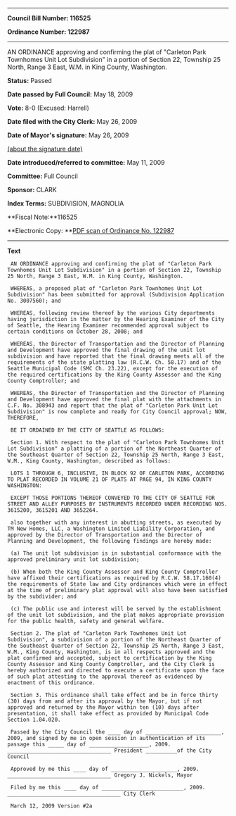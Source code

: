 

********

**Council Bill Number: 116525**
   
**Ordinance Number: 122987**
********

 AN ORDINANCE approving and confirming the plat of "Carleton Park Townhomes Unit Lot Subdivision" in a portion of Section 22, Township 25 North, Range 3 East, W.M. in King County, Washington.

**Status:** Passed
   
**Date passed by Full Council:** May 18, 2009
   
**Vote:** 8-0 (Excused: Harrell)
   
**Date filed with the City Clerk:** May 26, 2009
   
**Date of Mayor's signature:** May 26, 2009
   
[(about the signature date)](/~public/approvaldate.htm)
   
   
   
**Date introduced/referred to committee:** May 11, 2009
   
**Committee:** Full Council
   
**Sponsor:** CLARK
   
   
**Index Terms:** SUBDIVISION, MAGNOLIA

**Fiscal Note:**116525

**Electronic Copy: **[PDF scan of Ordinance No. 122987](/~archives/Ordinances/Ord_122987.pdf)

********

**Text**
   
```
 AN ORDINANCE approving and confirming the plat of "Carleton Park Townhomes Unit Lot Subdivision" in a portion of Section 22, Township 25 North, Range 3 East, W.M. in King County, Washington.

 WHEREAS, a proposed plat of "Carleton Park Townhomes Unit Lot Subdivision" has been submitted for approval (Subdivision Application No. 3007560); and

 WHEREAS, following review thereof by the various City departments having jurisdiction in the matter by the Hearing Examiner of the City of Seattle, the Hearing Examiner recommended approval subject to certain conditions on October 28, 2008; and

 WHEREAS, the Director of Transportation and the Director of Planning and Development have approved the final drawing of the unit lot subdivision and have reported that the final drawing meets all of the requirements of the state platting law (R.C.W. Ch. 58.17) and of the Seattle Municipal Code (SMC Ch. 23.22), except for the execution of the required certifications by the King County Assessor and the King County Comptroller; and

 WHEREAS, the Director of Transportation and the Director of Planning and Development have approved the final plat with the attachments in C.F. No. 308943 and report that the plat of "Carleton Park Unit Lot Subdivision" is now complete and ready for City Council approval; NOW, THEREFORE,

 BE IT ORDAINED BY THE CITY OF SEATTLE AS FOLLOWS:

 Section 1. With respect to the plat of "Carleton Park Townhomes Unit Lot Subdivision" a platting of a portion of the Northeast Quarter of the Southeast Quarter of Section 22, Township 25 North, Range 3 East, W.M., King County, Washington, described as follows:

 LOTS 1 THROUGH 6, INCLUSIVE, IN BLOCK 92 OF CARLETON PARK, ACCORDING TO PLAT RECORDED IN VOLUME 21 OF PLATS AT PAGE 94, IN KING COUNTY WASHINGTON:

 EXCEPT THOSE PORTIONS THEREOF CONVEYED TO THE CITY OF SEATTLE FOR STREET AND ALLEY PURPOSES BY INSTRUMENTS RECORDED UNDER RECORDING NOS. 3615200, 3615201 AND 3652264.

 also together with any interest in abutting streets, as executed by TM New Homes, LLC, a Washington Limited Liability Corporation, and approved by the Director of Transportation and the Director of Planning and Development, the following findings are hereby made:

 (a) The unit lot subdivision is in substantial conformance with the approved preliminary unit lot subdivision;

 (b) When both the King County Assessor and King County Comptroller have affixed their certifications as required by R.C.W. 58.17.160(4) the requirements of State law and City ordinances which were in effect at the time of preliminary plat approval will also have been satisfied by the subdivider; and

 (c) The public use and interest will be served by the establishment of the unit lot subdivision, and the plat makes appropriate provision for the public health, safety and general welfare.

 Section 2. The plat of "Carleton Park Townhomes Unit Lot Subdivision", a subdivision of a portion of the Northeast Quarter of the Southeast Quarter of Section 22, Township 25 North, Range 3 East, W.M., King County, Washington, is in all respects approved and the plat confirmed and accepted, subject to certification by the King County Assessor and King County Comptroller, and the City Clerk is hereby authorized and directed to execute a certificate upon the face of such plat attesting to the approval thereof as evidenced by enactment of this ordinance.

 Section 3. This ordinance shall take effect and be in force thirty (30) days from and after its approval by the Mayor, but if not approved and returned by the Mayor within ten (10) days after presentation, it shall take effect as provided by Municipal Code Section 1.04.020.

 Passed by the City Council the ____ day of ________________________, 2009, and signed by me in open session in authentication of its passage this _____ day of ___________________, 2009. _________________________________ President __________of the City Council

 Approved by me this ____ day of _____________________, 2009. _________________________________ Gregory J. Nickels, Mayor

 Filed by me this ____ day of __________________________, 2009. ____________________________________ City Clerk

 March 12, 2009 Version #2a

```
